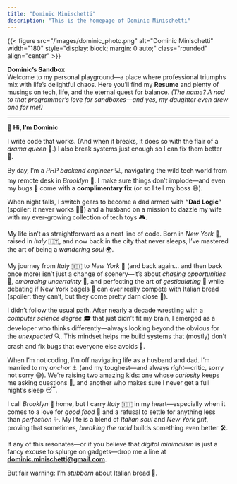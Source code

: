 ```yaml
---
title: "Dominic Minischetti"
description: "This is the homepage of Dominic Minischetti"
---
```

{{< figure src="/images/dominic_photo.png" alt="Dominic Minischetti" width="180" style="display: block; margin: 0 auto;" class="rounded" align="center" >}}

**Dominic’s Sandbox**  
Welcome to my personal playground—a place where professional triumphs mix with life’s delightful chaos. Here you’ll find my **Resume** and plenty of musings on tech, life, and the eternal quest for balance. *(The name? A nod to that programmer’s love for sandboxes—and yes, my daughter even drew one for me!)*

---

👋 **Hi, I’m Dominic**

I write code that works. (And when it breaks, it does so with the flair of a *drama queen* 👑.) I also break systems just enough so I can fix them better 🔧.

By day, I’m a *PHP backend engineer* 💻, navigating the wild tech world from my remote desk in *Brooklyn* 🗽. I make sure things don’t implode—and even my bugs 🐞 come with a **complimentary fix** (or so I tell my boss 😅).

When night falls, I switch gears to become a dad armed with **“Dad Logic”** (spoiler: it never works 🤷‍♂️) and a husband on a mission to dazzle my wife with my ever-growing collection of tech toys 🎮.

My life isn’t as straightforward as a neat line of code. Born in *New York* 🗽, raised in *Italy* 🇮🇹, and now back in the city that never sleeps, I’ve mastered the art of being a *wandering soul* 🌍.

My journey from *Italy* 🇮🇹 to *New York* 🗽 (and back again… and then back once more) isn’t just a change of scenery—it’s about *chasing opportunities* 🚀, *embracing uncertainty* 🤞, and perfecting the art of *gesticulating* 🤌 while debating if New York bagels 🥯 can ever really compete with Italian bread (spoiler: they can’t, but they come pretty darn close 🍞).

I didn’t follow the usual path. After nearly a decade wrestling with a *computer science degree* 🎓 that just didn’t fit my brain, I emerged as a developer who thinks differently—always looking beyond the obvious for the *unexpected* 🔍. This mindset helps me build systems that (mostly) don’t crash and fix bugs that everyone else avoids 🐛.

When I’m not coding, I’m off navigating life as a husband and dad. I’m married to my *anchor* ⚓ (and my toughest—and always *right*—critic, sorry not sorry 😅). We’re raising two amazing kids: one whose *curiosity* keeps me asking questions 🤔, and another who makes sure I never get a full night’s sleep 😴.

I call *Brooklyn* 🗽 home, but I carry *Italy* 🇮🇹 in my heart—especially when it comes to a love for *good food* 🍕 and a refusal to settle for anything less than *perfection* ✨. My life is a blend of *Italian soul* and *New York grit*, proving that sometimes, *breaking the mold* builds something even better 🛠️.

If any of this resonates—or if you believe that *digital minimalism* is just a fancy excuse to splurge on gadgets—drop me a line at **dominic.minischetti@gmail.com**.

But fair warning: I’m *stubborn* about Italian bread 🍞.